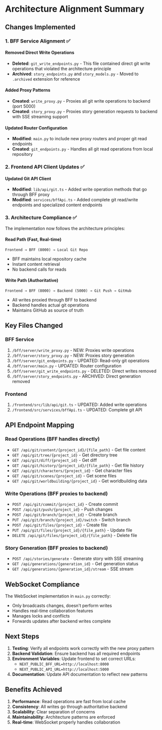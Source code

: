 # Architecture Alignment Summary

## Changes Implemented

### 1. BFF Service Alignment ✅

#### Removed Direct Write Operations
- **Deleted**: `git_write_endpoints.py` - This file contained direct git write operations that violated the architecture principle
- **Archived**: `story_endpoints.py` and `story_models.py` - Moved to `.archived` extension for reference

#### Added Proxy Patterns
- **Created**: `write_proxy.py` - Proxies all git write operations to backend (port 5000)
- **Created**: `story_proxy.py` - Proxies story generation requests to backend with SSE streaming support

#### Updated Router Configuration
- **Modified**: `main.py` to include new proxy routers and proper git read endpoints
- **Created**: `git_endpoints.py` - Handles all git read operations from local repository

### 2. Frontend API Client Updates ✅

#### Updated Git API Client
- **Modified**: `lib/api/git.ts` - Added write operation methods that go through BFF proxy
- **Modified**: `services/bffApi.ts` - Added complete git read/write endpoints and specialized content endpoints

### 3. Architecture Compliance ✅

The implementation now follows the architecture principles:

#### Read Path (Fast, Real-time)
```
Frontend → BFF (8000) → Local Git Repo
```
- BFF maintains local repository cache
- Instant content retrieval
- No backend calls for reads

#### Write Path (Authoritative)
```
Frontend → BFF (8000) → Backend (5000) → Git Push → GitHub
```
- All writes proxied through BFF to backend
- Backend handles actual git operations
- Maintains GitHub as source of truth

## Key Files Changed

### BFF Service
1. `/bff/server/write_proxy.py` - NEW: Proxies write operations
2. `/bff/server/story_proxy.py` - NEW: Proxies story generation  
3. `/bff/server/git_endpoints.py` - UPDATED: Read-only git operations
4. `/bff/server/main.py` - UPDATED: Router configuration
5. `/bff/server/git_write_endpoints.py` - DELETED: Direct writes removed
6. `/bff/server/story_endpoints.py` - ARCHIVED: Direct generation removed

### Frontend
1. `/frontend/src/lib/api/git.ts` - UPDATED: Added write operations
2. `/frontend/src/services/bffApi.ts` - UPDATED: Complete git API

## API Endpoint Mapping

### Read Operations (BFF handles directly)
- `GET /api/git/content/{project_id}/{file_path}` - Get file content
- `GET /api/git/tree/{project_id}` - Get directory tree
- `GET /api/git/diff/{project_id}` - Get diff
- `GET /api/git/history/{project_id}/{file_path}` - Get file history
- `GET /api/git/characters/{project_id}` - Get character files
- `GET /api/git/scenes/{project_id}` - Get scene files
- `GET /api/git/worldbuilding/{project_id}` - Get worldbuilding data

### Write Operations (BFF proxies to backend)
- `POST /api/git/commit/{project_id}` - Create commit
- `POST /api/git/push/{project_id}` - Push changes
- `POST /api/git/branch/{project_id}` - Create branch
- `PUT /api/git/branch/{project_id}/switch` - Switch branch
- `POST /api/git/files/{project_id}` - Create file
- `PUT /api/git/files/{project_id}/{file_path}` - Update file
- `DELETE /api/git/files/{project_id}/{file_path}` - Delete file

### Story Generation (BFF proxies to backend)
- `POST /api/stories/generate` - Generate story with SSE streaming
- `GET /api/generations/{generation_id}` - Get generation status
- `GET /api/generations/{generation_id}/stream` - SSE stream

## WebSocket Compliance

The WebSocket implementation in `main.py` correctly:
- Only broadcasts changes, doesn't perform writes
- Handles real-time collaboration features
- Manages locks and conflicts
- Forwards updates after backend writes complete

## Next Steps

1. **Testing**: Verify all endpoints work correctly with the new proxy pattern
2. **Backend Validation**: Ensure backend has all required endpoints
3. **Environment Variables**: Update frontend to set correct URLs:
   - `NEXT_PUBLIC_BFF_URL=http://localhost:8000`
   - `NEXT_PUBLIC_API_URL=http://localhost:5000`
4. **Documentation**: Update API documentation to reflect new patterns

## Benefits Achieved

1. **Performance**: Read operations are fast from local cache
2. **Consistency**: All writes go through authoritative backend
3. **Scalability**: Clear separation of concerns
4. **Maintainability**: Architecture patterns are enforced
5. **Real-time**: WebSocket properly handles collaboration
